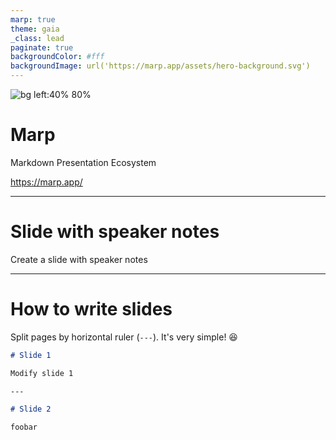 ```yaml
---
marp: true
theme: gaia
_class: lead
paginate: true
backgroundColor: #fff
backgroundImage: url('https://marp.app/assets/hero-background.svg')
---
```


![bg left:40% 80%](https://marp.app/assets/marp.svg)

# **Marp**

Markdown Presentation Ecosystem

https://marp.app/

---

# Slide with speaker notes

Create a slide with speaker notes

<!--
First speaker note
Second speaker note much longer than the first one, that actually was a very short one
-->

---

# How to write slides

Split pages by horizontal ruler (`---`). It's very simple! :satisfied:

```markdown
# Slide 1

Modify slide 1

---

# Slide 2

foobar
```